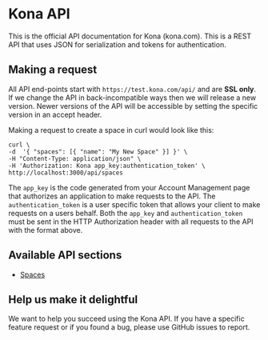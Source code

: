 Kona API
========

This is the official API documentation for Kona (kona.com). This is a REST API that uses JSON for serialization and tokens for authentication.


Making a request
----------------------
All API end-points start with `https://test.kona.com/api/` and are **SSL only**.  If we change the API in back-incompatible ways then we will release a new version.  Newer versions of the API will be accessible by setting the specific version in an accept header.

Making a request to create a space in curl would look like this:

```shell
curl \
-d  '{ "spaces": [{ "name": "My New Space" }] }' \
-H "Content-Type: application/json" \
-H 'Authorization: Kona app_key:authentication_token' \
http://localhost:3000/api/spaces 
```

The `app_key` is the code generated from your Account Management page that authorizes an application to make requests to the API.  The `authentication_token` is a user specific token that allows your client to make requests on a users behalf.  Both the `app_key` and `authentication_token` must be sent in the HTTP Authorization header with all requests to the API with the format above.

Available API sections
----------------------
* [Spaces](https://github.com/KonaTeam/kona-api/blob/master/sections/spaces.md)

Help us make it delightful
----------------------

We want to help you succeed using the Kona API. If you have a specific feature request or if you found a bug, please use GitHub issues to report.
